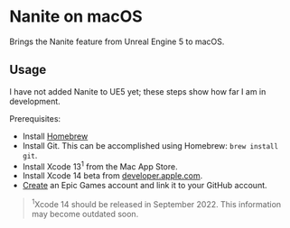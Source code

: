 # Nanite on macOS

Brings the Nanite feature from Unreal Engine 5 to macOS.

## Usage

I have not added Nanite to UE5 yet; these steps show how far I am in development.

Prerequisites:
- Install [Homebrew](https://brew.sh)
- Install Git. This can be accomplished using Homebrew: `brew install git`.
- Install Xcode 13<sup>1</sup> from the Mac App Store.
- Install Xcode 14 beta from [developer.apple.com](https://developer.apple.com/xcode/resources).
- [Create](https://www.epicgames.com/id/register) an Epic Games account and link it to your GitHub account.

> <sup>1</sup>Xcode 14 should be released in September 2022. This information may become outdated soon.

<!--
To start, download Unreal Engine's GitHub repository. You must have an Epic Games account and access to the private GitHub organization. This can take an hour with average internet speeds, so minimize the amount of branches you pull. The command below only

```
git clone --single-branch -b ue5-main https://github.com/EpicGames/UnrealEngine
```
-->

